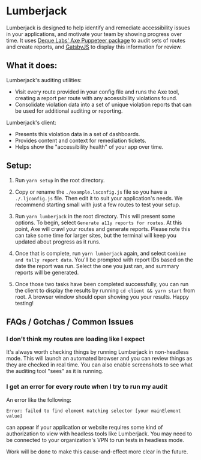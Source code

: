 # Lumberjack

Lumberjack is designed to help identify and remediate accessibility issues in your applications, and motivate your team by showing progress over time. It uses [Deque Labs' Axe Puppeteer package](https://www.npmjs.com/package/@axe-core/puppeteer) to audit sets of routes and create reports, and [GatsbyJS](https://www.gatsbyjs.org/) to display this information for review.

## What it does:

Lumberjack's auditing utilities:

- Visit every route provided in your config file and runs the Axe tool, creating a report per route with any accessibility violations found.
- Consolidate violation data into a set of unique violation reports that can be used for additional auditing or reporting.

Lumberjack's client:
- Presents this violation data in a set of dashboards.
- Provides content and context for remediation tickets.
- Helps show the "accessibility health" of your app over time.

## Setup:

1.  Run `yarn setup` in the root directory.
1.  Copy or rename the `./example.lsconfig.js` file so you have a `./.ljconfig.js` file. Then edit it to suit your application's needs. We recommend starting small with just a few routes to test your setup.
1.  Run `yarn lumberjack` in the root directory. This will present some options. To begin, select `Generate a11y reports for routes`. At this point, Axe will crawl your routes and generate reports. Please note this can take some time for larger sites, but the terminal will keep you updated about progress as it runs.

1.  Once that is complete, run `yarn lumberjack` again, and select `Combine and tally report data`. You'll be prompted with report IDs based on the date the report was run. Select the one you just ran, and summary reports will be generated.

1.  Once those two tasks have been completed successfully, you can run the client to display the results by running `cd client && yarn start` from root. A browser window should open showing you your results. Happy testing!

## FAQs / Gotchas / Common Issues

### I don't think my routes are loading like I expect

It's always worth checking things by running Lumberjack in non-headless mode. This will launch an automated browser and you can review things as they are checked in real time. You can also enable screenshots to see what the auditing tool "sees" as it is running.

### I get an error for every route when I try to run my audit

An error like the following:

```
Error: failed to find element matching selector [your mainElement value]
```
can appear if your application or website requires some kind of authorization to view with headless tools like Lumberjack. You may need to be connected to your organization's VPN to run tests in headless mode.

Work will be done to make this cause-and-effect more clear in the future.
